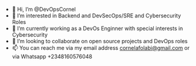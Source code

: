 - 👋 Hi, I’m @DevOpsCornel
- 👀 I’m interested in Backend and DevSecOps/SRE and Cybersecurity Roles
- 🌱 I’m currently  working as a DevOs Enginner with special interests in Cybersecurity
- 💞️ I’m looking to collaborate on open source projects and DevOps roles
- 📫 You can reach me via my email address cornelafolabi@gmail.com or via Whatsapp +2348160576048

<!---
DevOpsCornel/DevOpsCornel is a ✨ special ✨ repository because its `README.md` (this file) appears on your GitHub profile.
You can click the Preview link to take a look at your changes.
--->

